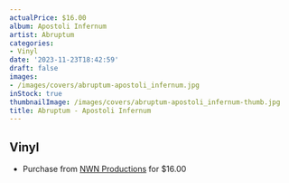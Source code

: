 ```yaml
---
actualPrice: $16.00
album: Apostoli Infernum
artist: Abruptum
categories:
- Vinyl
date: '2023-11-23T18:42:59'
draft: false
images:
- /images/covers/abruptum-apostoli_infernum.jpg
inStock: true
thumbnailImage: /images/covers/abruptum-apostoli_infernum-thumb.jpg
title: Abruptum - Apostoli Infernum
---
```


## Vinyl
* Purchase from [NWN Productions](http://shop.nwnprod.com/index.php?route=product/product&path=76&product_id=43265&sort=pd.name&order=ASC) for $16.00
